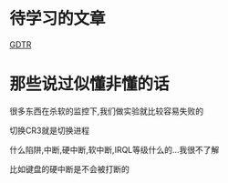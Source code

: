

# 待学习的文章

[GDTR](https://blog.csdn.net/abc123lzf/article/details/109289567)



# 那些说过似懂非懂的话

很多东西在杀软的监控下,我们做实验就比较容易失败的

切换CR3就是切换进程

什么陷阱,中断,硬中断,软中断,IRQL等级什么的...我很不了解



比如键盘的硬中断是不会被打断的

